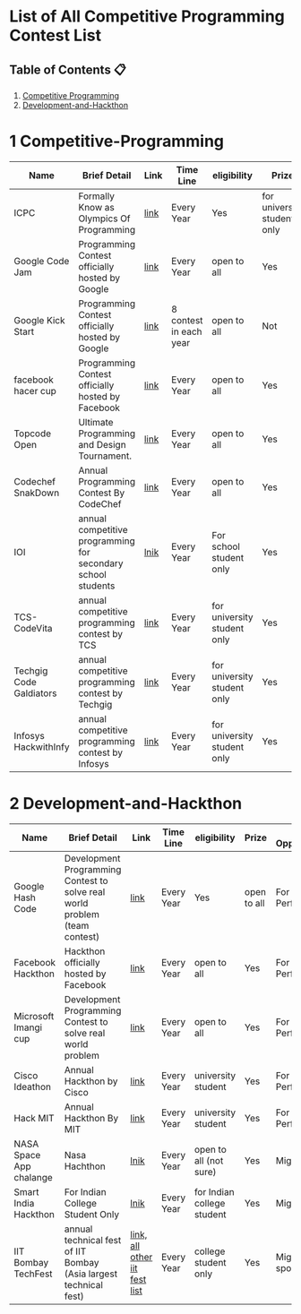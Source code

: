 # List of All Competitive Programming Contest List

## Table of Contents :clipboard:
1.  [Competitive Programming](#1-Competitive-Programming)
2.  [Development-and-Hackthon](#2-Development-and-Hackthon)

# 1 Competitive-Programming

Name |Brief Detail |Link |Time Line| eligibility |Prize|Job Opportunity 
--- | ---------------- | ---------- | --- | ------- | ----- | ------
ICPC |Formally Know as Olympics Of Programming| [link](https://icpc.global) | Every Year |Yes|for university student only|For Top Performer
Google Code Jam | Programming Contest officially hosted by Google | [link](https://codingcompetitions.withgoogle.com/codejam) | Every Year | open to all | Yes |For Top Performer
Google Kick Start | Programming Contest officially hosted by Google | [link](https://codingcompetitions.withgoogle.com/kickstart) | 8 contest in each year | open to all | Not |For Top Performer(not guaranteed)
facebook hacer cup | Programming Contest officially hosted by Facebook | [link](https://www.facebook.com/codingcompetitions/hacker-cup) | Every Year | open to all | Yes |For Top Performer
Topcode Open |Ultimate Programming and Design Tournament. | [link](https://tco22.topcoder.com) | Every Year | open to all | Yes |For Top Performer
Codechef SnakDown |Annual Programming Contest By CodeChef | [link](https://snackdown.codechef.com) | Every Year | open to all | Yes |For Top Performer
IOI | annual competitive programming for secondary school students | [lnik](https://ioinformatics.org) | Every Year| For school student only| Yes | NO
TCS-CodeVita | annual competitive programming contest by TCS|[link](https://www.tcscodevita.com) | Every Year | for university student only| Yes | YES
Techgig Code Galdiators | annual competitive programming contest by Techgig|[link](https://www.techgig.com/codegladiators) | Every Year |for university student only| Yes | YES
Infosys HackwithInfy | annual competitive programming contest by Infosys|[link](https://www.infosys.com/careers/hackwithinfy.html) | Every Year |for university student only| Yes | YES

# 2 Development-and-Hackthon

Name |Brief Detail |Link |Time Line| eligibility |Prize|Job Opportunity 
--- | ---------------- | ---------- | --- | ------- | ----- | ------
Google Hash Code |Development Programming Contest to solve real world problem (team contest)| [link](https://codingcompetitions.withgoogle.com/hashcode/) | Every Year |Yes|open to all |For Top Performer
Facebook Hackthon | Hackthon officially hosted by Facebook | [link](https://facebookhackathons.com/) | Every Year | open to all | Yes |For Top Performer
Microsoft Imangi cup | Development Programming Contest to solve real world problem | [link](https://imaginecup.microsoft.com/en-us/Events) | Every Year | open to all | Yes |For Top Performer
Cisco Ideathon |Annual Hackthon by Cisco| [link](https://www.cisco.com/c/m/en_in/customer-experience-academy.html#~contest-details) | Every Year | university student | Yes |For Top Performer
Hack MIT |Annual Hackthon By MIT| [link](https://hackmit.org/) | Every Year | university student | Yes |For Top Performer
NASA Space App chalange | Nasa Hachthon | [lnik](https://www.spaceappschallenge.org/) | Every Year| open to all (not sure)| Yes | Might be
Smart India Hackthon | For Indian College Student Only | [lnik](https://www.sih.gov.in/sih2022) | Every Year| for Indian college student| Yes | Might be
IIT Bombay TechFest | annual technical fest of IIT Bombay (Asia largest technical fest) | [link,](https://techfest.org) [all other iit fest list](https://en.wikipedia.org/wiki/List_of_cultural_and_technical_festivals_in_IITs_and_NITs) | Every Year| college student only| Yes | Might be by sponsers

